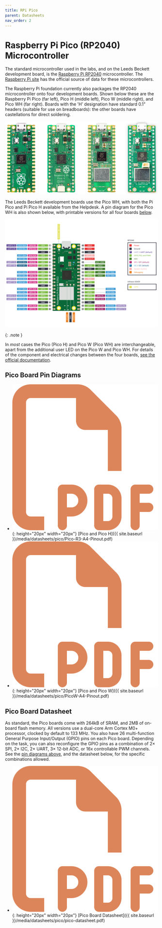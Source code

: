 ```yaml
---
title: RPi Pico
parent: Datasheets
nav_order: 2
---
```


# Raspberry Pi Pico (RP2040) Microcontroller

The standard microcontroller used in the labs, and on the Leeds Beckett development board, is the [Raspberry Pi RP2040](https://www.raspberrypi.com/documentation/microcontrollers/rp2040.html#welcome-to-rp2040) microcontroller. The [Raspberry Pi site](https://www.raspberrypi.com/documentation/microcontrollers/raspberry-pi-pico.html) has the official source of data for these microcontrollers.

The Raspberry Pi foundation currently also packages the RP2040 microcontroller onto four development boards. Shown below these are the Raspberry Pi Pico (far left), Pico H (middle left), Pico W (middle right), and Pico WH (far right). Boards with the 'H' designation have standard 0.1" headers (suitable for use on breadboards): the other boards have castellations for direct soldering.

![Pins for the Pico WH](/media/datasheets/pico/four_picos.jpg)

The Leeds Beckett development boards use the Pico WH, with both the Pi Pico and Pi Pico H available from the Helpdesk. A pin diagram for the Pico WH is also shown below, with printable versions for all four boards [below](#pico-board-pin-diagrams).

![Pins for the Pico WH](/media/datasheets/pico/picow-pinout.svg)

{: .note }

In _most_ cases the Pico (Pico H) and Pico W (Pico WH) are interchangeable, apart from the additional user LED on the Pico W and Pico WH. For details of the component and electrical changes between the four boards, [see the official documentation](https://www.raspberrypi.com/documentation/microcontrollers/raspberry-pi-pico.html).

## Pico Board Pin Diagrams

* ![PDF File](/assets/icons/file-pdf.svg){: height="20px" width="20px"} [Pico and Pico H]({{ site.baseurl }}/media/datasheets/pico/Pico-R3-A4-Pinout.pdf)
* ![PDF File](/assets/icons/file-pdf.svg){: height="20px" width="20px"} [Pico and Pico W]({{ site.baseurl }}/media/datasheets/pico/PicoW-A4-Pinout.pdf)

## Pico Board Datasheet

As standard, the Pico boards come with 264kB of SRAM, and 2MB of on-board flash memory. All versions use a dual-core Arm Cortex M0+ processor, clocked by default to 133 MHz. You also have 26 multi-function General Purpose Input/Output (GPIO) pins on each Pico board. Depending on the task, you can also reconfigure the GPIO pins as a combination of 2× SPI, 2× I2C, 2× UART, 3× 12-bit ADC, or 16x controllable PWM channels. See the [pin diagrams above](#pico-board-pin-diagrams), and the datasheet below, for the specific combinations allowed.

* ![PDF File](/assets/icons/file-pdf.svg){: height="20px" width="20px"}  [Pico Board Datasheet]({{ site.baseurl }}/media/datasheets/pico/pico-datasheet.pdf)
